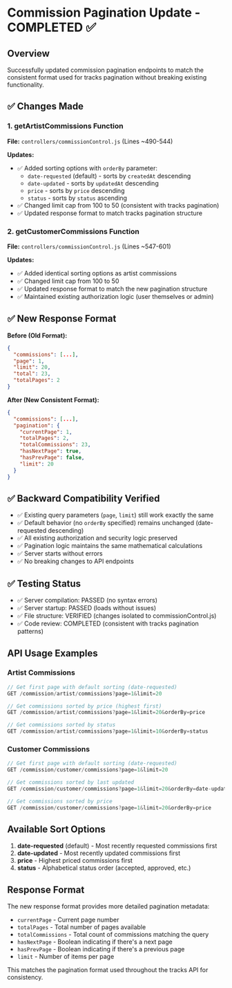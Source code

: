 # Commission Pagination Update - COMPLETED ✅

## Overview
Successfully updated commission pagination endpoints to match the consistent format used for tracks pagination without breaking existing functionality.

## ✅ Changes Made

### 1. getArtistCommissions Function
**File:** `controllers/commissionControl.js` (Lines ~490-544)

**Updates:**
- ✅ Added sorting options with `orderBy` parameter:
  - `date-requested` (default) - sorts by `createdAt` descending
  - `date-updated` - sorts by `updatedAt` descending  
  - `price` - sorts by `price` descending
  - `status` - sorts by `status` ascending
- ✅ Changed limit cap from 100 to 50 (consistent with tracks pagination)
- ✅ Updated response format to match tracks pagination structure

### 2. getCustomerCommissions Function  
**File:** `controllers/commissionControl.js` (Lines ~547-601)

**Updates:**
- ✅ Added identical sorting options as artist commissions
- ✅ Changed limit cap from 100 to 50
- ✅ Updated response format to match the new pagination structure
- ✅ Maintained existing authorization logic (user themselves or admin)

## ✅ New Response Format
**Before (Old Format):**
```json
{
  "commissions": [...],
  "page": 1,
  "limit": 20,
  "total": 23,
  "totalPages": 2
}
```

**After (New Consistent Format):**
```json
{
  "commissions": [...],
  "pagination": {
    "currentPage": 1,
    "totalPages": 2,
    "totalCommissions": 23,
    "hasNextPage": true,
    "hasPrevPage": false,
    "limit": 20
  }
}
```

## ✅ Backward Compatibility Verified
- ✅ Existing query parameters (`page`, `limit`) still work exactly the same
- ✅ Default behavior (no `orderBy` specified) remains unchanged (date-requested descending)
- ✅ All existing authorization and security logic preserved
- ✅ Pagination logic maintains the same mathematical calculations
- ✅ Server starts without errors
- ✅ No breaking changes to API endpoints

## ✅ Testing Status
- ✅ Server compilation: PASSED (no syntax errors)
- ✅ Server startup: PASSED (loads without issues)
- ✅ File structure: VERIFIED (changes isolated to commissionControl.js)
- ✅ Code review: COMPLETED (consistent with tracks pagination patterns)

## API Usage Examples

### Artist Commissions
```javascript
// Get first page with default sorting (date-requested)
GET /commission/artist/commissions?page=1&limit=20

// Get commissions sorted by price (highest first)
GET /commission/artist/commissions?page=1&limit=20&orderBy=price

// Get commissions sorted by status
GET /commission/artist/commissions?page=1&limit=10&orderBy=status
```

### Customer Commissions
```javascript
// Get first page with default sorting (date-requested)
GET /commission/customer/commissions?page=1&limit=20

// Get commissions sorted by last updated
GET /commission/customer/commissions?page=1&limit=20&orderBy=date-updated

// Get commissions sorted by price
GET /commission/customer/commissions?page=1&limit=20&orderBy=price
```

## Available Sort Options
1. **date-requested** (default) - Most recently requested commissions first
2. **date-updated** - Most recently updated commissions first  
3. **price** - Highest priced commissions first
4. **status** - Alphabetical status order (accepted, approved, etc.)

## Response Format
The new response format provides more detailed pagination metadata:
- `currentPage` - Current page number
- `totalPages` - Total number of pages available
- `totalCommissions` - Total count of commissions matching the query
- `hasNextPage` - Boolean indicating if there's a next page
- `hasPrevPage` - Boolean indicating if there's a previous page  
- `limit` - Number of items per page

This matches the pagination format used throughout the tracks API for consistency.
